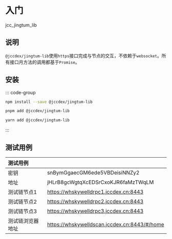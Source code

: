 # 入门

jcc_jingtum_lib

## 说明

`@jccdex/jingtum-lib`使用`https`接口完成与节点的交互，不依赖于`websocket`。所有接口月方法的调用都基于`Promise`。

## 安装

::: code-group

```sh [npm]
npm install --save @jccdex/jingtum-lib
```

```sh [pnpm]
pnpm add @jccdex/jingtum-lib
```

```sh [yarn]
yarn add @jccdex/jingtum-lib

```

:::

## 测试用例

| 测试用例 |  |
| :----| :---- |
| 密钥 | snBymGgaecGM6ede5VBDeisiNNZy2|
| 地址 | jHLrB8gcWgtqXcEDSrCxoKJR6faMzTWqLM|
| 测试链节点1 | <https://whskywelldrpc1.jccdex.cn:8443>|
| 测试链节点2 | <https://whskywelldrpc2.jccdex.cn:8443>|
| 测试链节点3 | <https://whskywelldrpc3.jccdex.cn:8443>|
|测试链浏览器地址| <https://whskywelldscan.jccdex.cn:8443/#/home>|
